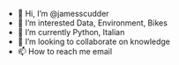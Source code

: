 - 👋 Hi, I’m @jamesscudder
- 👀 I’m interested Data, Environment, Bikes
- 🌱 I’m currently Python, Italian
- 💞️ I’m looking to collaborate on knowledge
- 📫 How to reach me email

<!---
jamesscudder/jamesscudder is a ✨ special ✨ repository because its `README.md` (this file) appears on your GitHub profile.
You can click the Preview link to take a look at your changes.
--->
